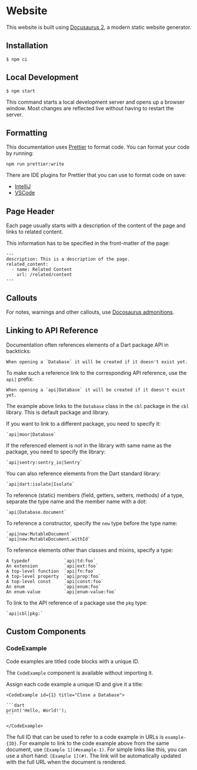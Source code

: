 # Website

This website is built using [Docusaurus 2](https://docusaurus.io/), a modern
static website generator.

## Installation

```
$ npm ci
```

## Local Development

```
$ npm start
```

This command starts a local development server and opens up a browser window.
Most changes are reflected live without having to restart the server.

## Formatting

This documentation uses [Prettier](https://prettier.io/) to format code. You can
format your code by running:

```shell
npm run prettier:write
```

There are IDE plugins for Prettier that you can use to format code on save:

- [IntelliJ](https://plugins.jetbrains.com/plugin/10456-prettier)
- [VSCode](https://github.com/prettier/prettier-vscode)

## Page Header

Each page usually starts with a description of the content of the page and links
to related content.

This information has to be specified in the front-matter of the page:

```
---
description: This is a description of the page.
related_content:
  - name: Related Content
    url: /related/content
---
```

## Callouts

For notes, warnings and other callouts, use
[Docosaurus admonitions](https://docusaurus.io/docs/markdown-features/admonitions).

## Linking to API Reference

Documentation often references elements of a Dart package API in backticks:

```
When opening a `Database` it will be created if it doesn't exist yet.
```

To make such a reference link to the corresponding API reference, use the `api|`
prefix:

```
When opening a `api|Database` it will be created if it doesn't exist yet.
```

The example above links to the `Database` class in the `cbl` package in the
`cbl` library. This is default package and library.

If you want to link to a different package, you need to specify it:

```
`api|moor|Database`
```

If the referenced element is not in the library with same name as the package,
you need to specify the library:

```
`api|sentry:sentry_io|Sentry`
```

You can also reference elements from the Dart standard library:

```
`api|dart:isolate|Isolate`
```

To reference (static) members (field, getters, setters, methods) of a type,
separate the type name and the member name with a dot:

```
`api|Database.document`
```

To reference a constructor, specify the `new` type before the type name:

```
`api|new:MutableDocument`
`api|new:MutableDocument.withId`
```

To reference elements other than classes and mixins, specify a type:

```
A typedef             `api|td:foo`
An extension          `api|ext:foo`
A top-level function  `api|fn:foo`
A top-level property  `api|prop:foo`
A top-level const     `api|const:foo`
An enum               `api|enum:foo`
An enum-value         `api|enum-value:foo`
```

To link to the API reference of a package use the `pkg` type:

```
`api|cbl|pkg:`
```

## Custom Components

### CodeExample

Code examples are titled code blocks with a unique ID.

The `CodeExample` component is available without importing it.

Assign each code example a unique ID and give it a title:

````mdx
<CodeExample id={1} title="Close a Database">

```dart
print('Hello, World!');
```

</CodeExample>
````

The full ID that can be used to refer to a code example in URLs is
`example-{ID}`. For example to link to the code example above from the same
document, use `[Example 1](#example-1)`. For simple links like this, you can use
a short hand: `[Example 1](#)`. The link will be automatically updated with the
full URL when the document is rendered.
